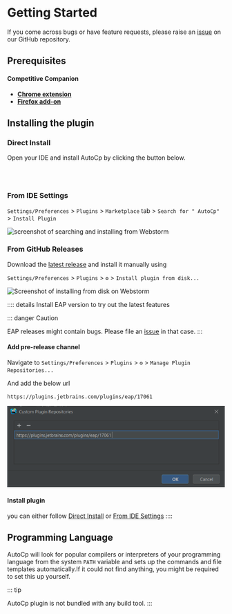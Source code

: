 # Getting Started

If you come across bugs or have feature requests, please raise
an [issue](https://github.com/Pushpavel/AutoCp/issues/new/choose) on our GitHub repository.

## Prerequisites

#### Competitive Companion

- [__Chrome
  extension__](https://chrome.google.com/webstore/detail/competitive-companion/cjnmckjndlpiamhfimnnjmnckgghkjbl)
- [__Firefox add-on__](https://addons.mozilla.org/en-US/firefox/addon/competitive-companion/)

## Installing the plugin

### Direct Install

Open your IDE and install AutoCp by clicking the button below.

<div id="installBtn" style="padding-bottom: 32px;"></div>

### From IDE Settings

```Settings/Preferences``` > ```Plugins``` > ```Marketplace``` tab > ```Search for "
AutoCp"``` > ```Install Plugin```

![screenshot of searching and installing from Webstorm](../assets/WebstormSearchAndInstallScreenshot.png)

### From GitHub Releases

Download the [latest release](https://github.com/Pushpavel/AutoCp/releases) and install it manually using

```Settings/Preferences``` > ```Plugins``` > ```⚙️``` > ```Install plugin from disk...```

![Screenshot of installing from disk on Webstorm](../assets/WebstormInstallFromDiskScreenshot.png)

:::: details Install EAP version to try out the latest features

::: danger Caution

EAP releases might contain bugs. Please file an [issue](https://github.com/Pushpavel/AutoCp/issues/new/choose) in that
case.
:::

#### Add pre-release channel

Navigate to
```Settings/Preferences``` > ```Plugins``` > ```⚙️``` > ```Manage Plugin Repositories...```

And add the below url

```url
https://plugins.jetbrains.com/plugins/eap/17061
```

![Screenshot of adding plugin repositories in Webstorm](../assets/WebstormPluginRepoAddScreenshot.png)

#### Install plugin

you can either follow [Direct Install](#direct-install) or [From IDE Settings](#from-ide-settings)
::::

## Programming Language

AutoCp will look for popular compilers or interpreters of your programming language from the system ```PATH``` variable
and sets up the commands and file templates automatically.If it could not find anything, you might be required to set
this up yourself.

<!-- TODO: add programming languages build tool table -->

::: tip

AutoCp plugin is not bundled with any build tool.
:::